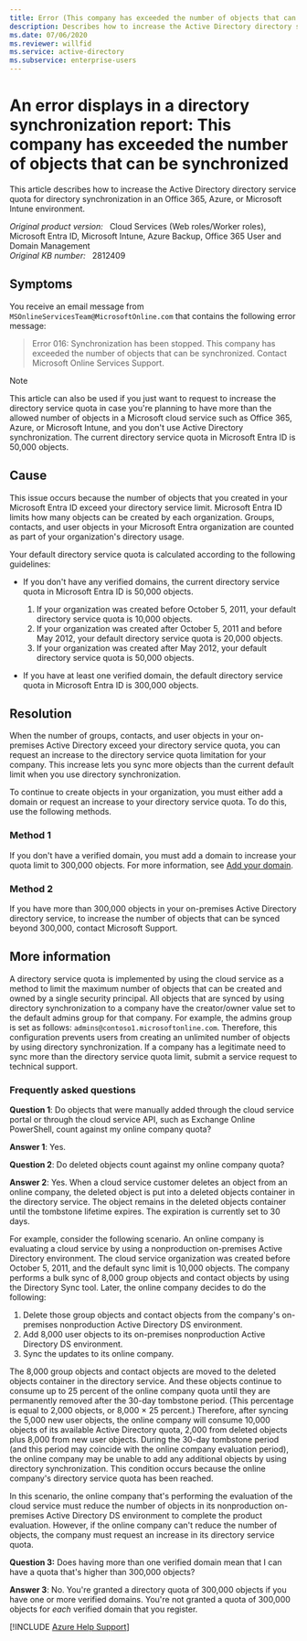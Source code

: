 ```yaml
---
title: Error (This company has exceeded the number of objects that can be synchronized) displays in a directory synchronization report
description: Describes how to increase the Active Directory directory service quota for directory synchronization in an Office 365, Azure, or Microsoft Intune environment.
ms.date: 07/06/2020
ms.reviewer: willfid
ms.service: active-directory
ms.subservice: enterprise-users
---
```

# An error displays in a directory synchronization report: This company has exceeded the number of objects that can be synchronized

This article describes how to increase the Active Directory directory service quota for directory synchronization in an Office 365, Azure, or Microsoft Intune environment.

_Original product version:_ &nbsp; Cloud Services (Web roles/Worker roles), Microsoft Entra ID, Microsoft Intune, Azure Backup, Office 365 User and Domain Management  
_Original KB number:_ &nbsp; 2812409

## Symptoms

You receive an email message from `MSOnlineServicesTeam@MicrosoftOnline.com` that contains the following error message:

> Error 016: Synchronization has been stopped. This company has exceeded the number of objects that can be synchronized. Contact Microsoft Online Services Support.

> [!NOTE]
> This article can also be used if you just want to request to increase the directory service quota in case you're planning to have more than the allowed number of objects in a Microsoft cloud service such as Office 365, Azure, or Microsoft Intune, and you don't use Active Directory synchronization. The current directory service quota in Microsoft Entra ID is 50,000 objects.

## Cause

This issue occurs because the number of objects that you created in your Microsoft Entra ID exceed your directory service limit. Microsoft Entra ID limits how many objects can be created by each organization. Groups, contacts, and user objects in your Microsoft Entra organization are counted as part of your organization's directory usage.

Your default directory service quota is calculated according to the following guidelines:

- If you don't have any verified domains, the current directory service quota in Microsoft Entra ID is 50,000 objects.

  1. If your organization was created before October 5, 2011, your default directory service quota is 10,000 objects.
  2. If your organization was created after October 5, 2011 and before May 2012, your default directory service quota is 20,000 objects.
  3. If your organization was created after May 2012, your default directory service quota is 50,000 objects.
- If you have at least one verified domain, the default directory service quota in Microsoft Entra ID is 300,000 objects.

## Resolution

When the number of groups, contacts, and user objects in your on-premises Active Directory exceed your directory service quota, you can request an increase to the directory service quota limitation for your company. This increase lets you sync more objects than the current default limit when you use directory synchronization.

To continue to create objects in your organization, you must either add a domain or request an increase to your directory service quota. To do this, use the following methods.

### Method 1

If you don't have a verified domain, you must add a domain to increase your quota limit to 300,000 objects. For more information, see [Add your domain](https://technet.microsoft.com/library/hh969247.aspx).

### Method 2

If you have more than 300,000 objects in your on-premises Active Directory directory service, to increase the number of objects that can be synced beyond 300,000, contact Microsoft Support.

## More information

A directory service quota is implemented by using the cloud service as a method to limit the maximum number of objects that can be created and owned by a single security principal. All objects that are synced by using directory synchronization to a company have the creator/owner value set to the default admins group for that company. For example, the admins group is set as follows: `admins@contoso1.microsoftonline.com`. Therefore, this configuration prevents users from creating an unlimited number of objects by using directory synchronization. If a company has a legitimate need to sync more than the directory service quota limit, submit a service request to technical support.

### Frequently asked questions

**Question 1**: Do objects that were manually added through the cloud service portal or through the cloud service API, such as Exchange Online PowerShell, count against my online company quota?

**Answer 1**: Yes.

**Question 2**: Do deleted objects count against my online company quota?

**Answer 2**: Yes. When a cloud service customer deletes an object from an online company, the deleted object is put into a deleted objects container in the directory service. The object remains in the deleted objects container until the tombstone lifetime expires. The expiration is currently set to 30 days.

For example, consider the following scenario. An online company is evaluating a cloud service by using a nonproduction on-premises Active Directory environment. The cloud service organization was created before October 5, 2011, and the default sync limit is 10,000 objects. The company performs a bulk sync of 8,000 group objects and contact objects by using the Directory Sync tool. Later, the online company decides to do the following:

1. Delete those group objects and contact objects from the company's on-premises nonproduction Active Directory DS environment.
2. Add 8,000 user objects to its on-premises nonproduction Active Directory DS environment.
3. Sync the updates to its online company.

The 8,000 group objects and contact objects are moved to the deleted objects container in the directory service. And these objects continue to consume up to 25 percent of the online company quota until they are permanently removed after the 30-day tombstone period. (This percentage is equal to 2,000 objects, or 8,000 × 25 percent.) Therefore, after syncing the 5,000 new user objects, the online company will consume 10,000 objects of its available Active Directory quota, 2,000 from deleted objects plus 8,000 from new user objects. During the 30-day tombstone period (and this period may coincide with the online company evaluation period), the online company may be unable to add any additional objects by using directory synchronization. This condition occurs because the online company's directory service quota has been reached.

In this scenario, the online company that's performing the evaluation of the cloud service must reduce the number of objects in its nonproduction on-premises Active Directory DS environment to complete the product evaluation. However, if the online company can't reduce the number of objects, the company must request an increase in its directory service quota.

**Question 3:** Does having more than one verified domain mean that I can have a quota that's higher than 300,000 objects?

**Answer 3**: No. You're granted a directory quota of 300,000 objects if you have one or more verified domains. You're not granted a quota of 300,000 objects for _each_ verified domain that you register.

[!INCLUDE [Azure Help Support](../../includes/azure-help-support.md)]
